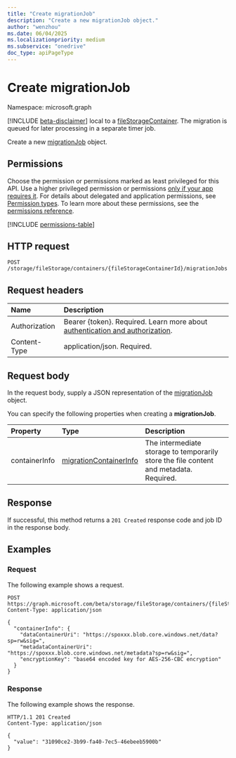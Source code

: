 ```yaml
---
title: "Create migrationJob"
description: "Create a new migrationJob object."
author: "wenzhou"
ms.date: 06/04/2025
ms.localizationpriority: medium
ms.subservice: "onedrive"
doc_type: apiPageType
---
```


# Create migrationJob

Namespace: microsoft.graph

[!INCLUDE [beta-disclaimer](../../includes/beta-disclaimer.md)] local to a [fileStorageContainer](../resources/filestoragecontainer.md). The migration is queued for later processing in a separate timer job.

Create a new [migrationJob](../resources/migrationjob.md) object.

## Permissions

Choose the permission or permissions marked as least privileged for this API. Use a higher privileged permission or permissions [only if your app requires it](/graph/permissions-overview#best-practices-for-using-microsoft-graph-permissions). For details about delegated and application permissions, see [Permission types](/graph/permissions-overview#permission-types). To learn more about these permissions, see the [permissions reference](/graph/permissions-reference).

<!-- {
  "blockType": "permissions",
  "name": "filestoragecontainer-post-migrationjobs-permissions"
}
-->
[!INCLUDE [permissions-table](../includes/permissions/filestoragecontainer-post-migrationjobs-permissions.md)]

## HTTP request

<!-- {
  "blockType": "ignored"
}
-->
``` http
POST /storage/fileStorage/containers/{fileStorageContainerId}/migrationJobs
```

## Request headers

|Name|Description|
|:---|:---|
|Authorization|Bearer {token}. Required. Learn more about [authentication and authorization](/graph/auth/auth-concepts).|
|Content-Type|application/json. Required.|

## Request body

In the request body, supply a JSON representation of the [migrationJob](../resources/migrationjob.md) object.

You can specify the following properties when creating a **migrationJob**.

|Property|Type|Description|
|:---|:---|:---|
|containerInfo|[migrationContainerInfo](../resources/migrationcontainerinfo.md)| The intermediate storage to temporarily store the file content and metadata. Required.|

## Response

If successful, this method returns a `201 Created` response code and job ID in the response body.

## Examples

### Request

The following example shows a request.
<!-- {
  "blockType": "request",
  "name": "create_migrationjob_from_"
}
-->
``` http
POST https://graph.microsoft.com/beta/storage/fileStorage/containers/{fileStorageContainerId}/migrationJobs
Content-Type: application/json

{
  "containerInfo": {
    "dataContainerUri": "https://spoxxx.blob.core.windows.net/data?sp=rw&sig=",
    "metadataContainerUri": "https://spoxxx.blob.core.windows.net/metadata?sp=rw&sig=",
    "encryptionKey": "base64 encoded key for AES-256-CBC encryption"
  }
}
```

### Response

The following example shows the response.
<!-- {
  "blockType": "response",
  "truncated": true
}
-->
``` http
HTTP/1.1 201 Created
Content-Type: application/json

{
  "value": "31090ce2-3b99-fa40-7ec5-46ebeeb5900b"
}
```
